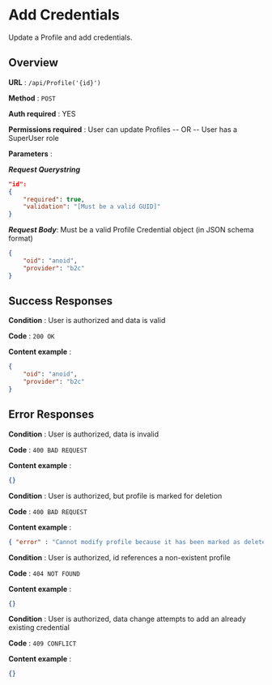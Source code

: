 # Add Credentials

Update a Profile and add credentials.

## Overview

**URL** : `/api/Profile('{id}')`

**Method** : `POST`

**Auth required** : YES

**Permissions required** : User can update Profiles -- OR -- User has a SuperUser role

**Parameters** :

***Request Querystring***

```json
"id":
{
    "required": true,
    "validation": "[Must be a valid GUID]"
}
```

***Request Body***: Must be a valid Profile Credential object (in JSON schema format)

```json
{
    "oid": "anoid",
    "provider": "b2c"
}
```

## Success Responses

**Condition** : User is authorized and data is valid

**Code** : `200 OK`

**Content example** :

```json
{
    "oid": "anoid",
    "provider": "b2c"
}
```

## Error Responses

**Condition** : User is authorized, data is invalid

**Code** : `400 BAD REQUEST`

**Content example** :

```json
{}
```

**Condition** : User is authorized, but profile is marked for deletion

**Code** : `400 BAD REQUEST`

**Content example** :

```json
{ "error" : "Cannot modify profile because it has been marked as deleted" }
```

**Condition** : User is authorized, id references a non-existent profile

**Code** : `404 NOT FOUND`

**Content example** :

```json
{}
```

**Condition** : User is authorized, data change attempts to add an already existing credential

**Code** : `409 CONFLICT`

**Content example** :

```json
{}
```
